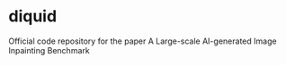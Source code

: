 # diquid
Official code repository for the paper A Large-scale AI-generated Image Inpainting Benchmark
